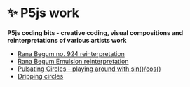 # :sparkles: P5js work
**P5js coding bits - creative coding, visual compositions and reinterpretations of various artists work**
- [Rana Begum no. 924 reinterpretation](https://luisabalaban.github.io/P5js-work-/Rana_begum_no._924/)
- [Rana Begum Emulsion reinterpretation](https://luisabalaban.github.io/P5js-work-/Rana_Begum_Emulsion/) 
- [Pulsating Circles - playing around with sin()/cos()](https://luisabalaban.github.io/P5js-work-/Pulsating_circles)
- [Dripping circles](https://luisabalaban.github.io/P5js-work-/Drip_circles)
